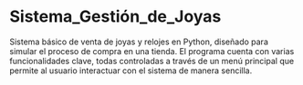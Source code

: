 # Sistema_Gestión_de_Joyas
Sistema básico de venta de joyas y relojes en Python, diseñado para simular el proceso de compra en una tienda. El programa cuenta con varias funcionalidades clave, todas controladas a través de un menú principal que permite al usuario interactuar con el sistema de manera sencilla.
